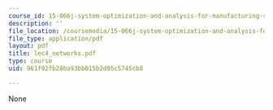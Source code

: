 ```yaml
---
course_id: 15-066j-system-optimization-and-analysis-for-manufacturing-summer-2003
description: ''
file_location: /coursemedia/15-066j-system-optimization-and-analysis-for-manufacturing-summer-2003/961f92fb28ba93bb015b2d95c5745cb8_lec4_networks.pdf
file_type: application/pdf
layout: pdf
title: lec4_networks.pdf
type: course
uid: 961f92fb28ba93bb015b2d95c5745cb8

---
```

None